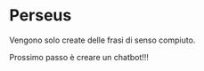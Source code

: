 # Perseus

Vengono solo create delle frasi di senso compiuto.

Prossimo passo è creare un chatbot!!!
